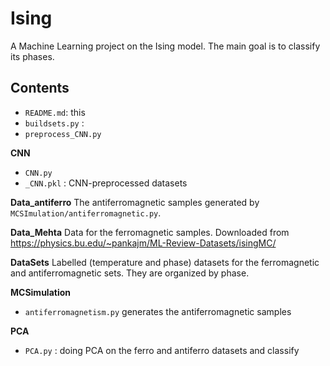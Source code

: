 # Ising
A Machine Learning project on the Ising model. The main goal is to classify its phases.

## Contents

 - `README.md`: this
 - `buildsets.py` : 
 - `preprocess_CNN.py`
 
**CNN**
- `CNN.py`
- `_CNN.pkl` : CNN-preprocessed datasets

**Data_antiferro**
The antiferromagnetic samples generated by `MCSImulation/antiferromagnetic.py`. 

**Data_Mehta**
Data for the ferromagnetic samples. Downloaded from https://physics.bu.edu/~pankajm/ML-Review-Datasets/isingMC/

**DataSets**
Labelled (temperature and phase) datasets for the ferromagnetic and antiferromagnetic sets. They are organized by phase.

**MCSimulation**
 - `antiferromagnetism.py` generates the antiferromagnetic samples
 
 **PCA**
 - `PCA.py` : doing PCA on the ferro and antiferro datasets and classify
